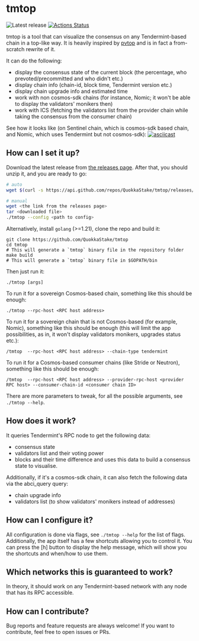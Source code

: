 # tmtop

![Latest release](https://img.shields.io/github/v/release/QuokkaStake/tmtop)
[![Actions Status](https://github.com/QuokkaStake/tmtop/workflows/test/badge.svg)](https://github.com/QuokkaStake/tmtop/actions)

tmtop is a tool that can visualize the consensus on any Tendermint-based chain in a top-like way.
It is heavily inspired by [pvtop](https://github.com/blockpane/pvtop) and is in fact a from-scratch rewrite of it.

It can do the following:
- display the consensus state of the current block (the percentage, who prevoted/precommitted and who didn't etc.)
- display chain info (chain-id, block time, Tendermint version etc.)
- display chain upgrade info and estimated time
- work with non cosmos-sdk chains (for instance, Nomic; it won't be able to display the validators' monikers then)
- work with ICS (fetching the validators list from the provider chain while taking the consensus from the consumer chain)

See how it looks like (on Sentinel chain, which is cosmos-sdk based chain, and Nomic, which uses Tendermint but not cosmos-sdk):
[![asciicast](https://asciinema.org/a/pnmH6j1MHGNdUY8y4eF2Ut21M.svg)](https://asciinema.org/a/pnmH6j1MHGNdUY8y4eF2Ut21M)

## How can I set it up?

Download the latest release from [the releases page](https://github.com/QuokkaStake/tmtop/releases/). After that, you should unzip it, and you are ready to go:

```sh
# auto
wget $(curl -s https://api.github.com/repos/QuokkaStake/tmtop/releases/latest | grep "browser_download_url.*linux_amd64.tar.gz" | cut -d '"' -f 4) -O tmtop_linux_amd64_latest_release.tar.gz && tar zxvf tmtop_linux_amd64_latest_release.tar.gz && cp tmtop /usr/local/bin/ && tmtop

# manual
wget <the link from the releases page>
tar <downloaded file>
./tmtop --config <path to config>
```

Alternatively, install `golang` (>=1.21), clone the repo and build it:
```
git clone https://github.com/QuokkaStake/tmtop
cd tmtop
# This will generate a `tmtop` binary file in the repository folder
make build
# This will generate a `tmtop` binary file in $GOPATH/bin
```

Then just run it:

```
./tmtop [args]
```

To run it for a sovereign Cosmos-based chain, something like this should be enough:
```
./tmtop --rpc-host <RPC host address>
```

To run it for a sovereign chain that is not Cosmos-based (for example, Nomic), something like this should be enough
(this will limit the app possibilities, as in, it won't display validators monikers,
upgrades status etc.):
```
/tmtop  --rpc-host <RPC host address> --chain-type tendermint
```

To run it for a Cosmos-based consumer chains (like Stride or Neutron),
something like this should be enough:
```
/tmtop  --rpc-host <RPC host address> --provider-rpc-host <provider RPC host> --consumer-chain-id <consumer chain ID>
```

There are more parameters to tweak, for all the possible arguments, see `./tmtop --help`.


## How does it work?

It queries Tendermint's RPC node to get the following data:
- consensus state
- validators list and their voting power
- blocks and their time difference
and uses this data to build a consensus state to visualise.

Additionally, if it's a cosmos-sdk chain, it can also fetch the following data via the abci_query query:
- chain upgrade info
- validators list (to show validators' monikers instead of addresses)

## How can I configure it?

All configuration is done via flags, see `./tmtop --help` for the list of flags.
Additionally, the app itself has a few shortcuts allowing you to control it.
You can press the [h] button to display the help message, which will show you the shortcuts and when/how to use them.


## Which networks this is guaranteed to work?

In theory, it should work on any Tendermint-based network with any node that has its RPC accessible.

## How can I contribute?

Bug reports and feature requests are always welcome! If you want to contribute, feel free to open issues or PRs.
